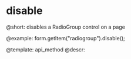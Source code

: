 disable
=============

@short: disables a RadioGroup control on a page





@example:
form.getItem("radiogroup").disable();


@template: api_method
@descr:


